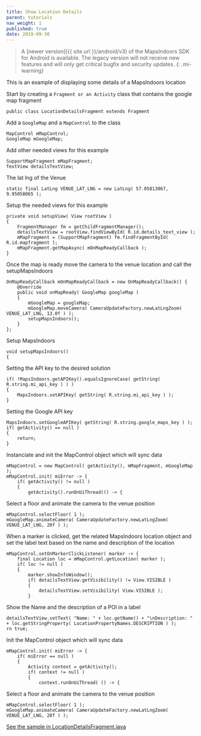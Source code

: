 ```yaml
---
title: Show Location Details
parent: tutorials
nav_weight: 1
published: true
date: 2019-09-30
---
```


> A [newer version]({{ site.url }}/android/v3) of the MapsIndoors SDK for Android is available. The legacy version will not receive new features and will only get critical bugfix and security updates.
{: .mi-warning}

This is an example of displaying some details of a MapsIndoors location

Start by creating a `Fragment or an Activity` class that contains the google map fragment
```
public class LocationDetailsFragment extends Fragment
```
Add a `GoogleMap` and a `MapControl` to the class
```
MapControl mMapControl;
GoogleMap mGoogleMap;
```
Add other needed views for this example
```
SupportMapFragment mMapFragment;
TextView detailsTextView;
```
The lat lng of the Venue
```
static final LatLng VENUE_LAT_LNG = new LatLng( 57.05813067, 9.95058065 );
```
Setup the needed views for this example
```
private void setupView( View rootView )
{
    FragmentManager fm = getChildFragmentManager();
    detailsTextView = rootView.findViewById( R.id.details_text_view );
    mMapFragment = (SupportMapFragment) fm.findFragmentById( R.id.mapfragment );
    mMapFragment.getMapAsync( mOnMapReadyCallback );
}
```
Once the map is ready move the camera to the venue location and call the setupMapsIndoors
```
OnMapReadyCallback mOnMapReadyCallback = new OnMapReadyCallback() {
    @Override
    public void onMapReady( GoogleMap googleMap )
    {
        mGoogleMap = googleMap;
        mGoogleMap.moveCamera( CameraUpdateFactory.newLatLngZoom( VENUE_LAT_LNG, 13.0f ) );
        setupMapsIndoors();
    }
};
```
Setup MapsIndoors
```
void setupMapsIndoors()
{
```
Setting the API key to the desired solution
```
if( !MapsIndoors.getAPIKey().equalsIgnoreCase( getString( R.string.mi_api_key ) ) )
{
    MapsIndoors.setAPIKey( getString( R.string.mi_api_key ) );
}
```
Setting the Google API key
```
MapsIndoors.setGoogleAPIKey( getString( R.string.google_maps_key ) );
if( getActivity() == null )
{
    return;
}
```
Instanciate and init the MapControl object which will sync data
```
mMapControl = new MapControl( getActivity(), mMapFragment, mGoogleMap );
mMapControl.init( miError -> {
    if( getActivity() != null )
    {
        getActivity().runOnUiThread(() -> {
```
Select a floor and animate the camera to the venue position
```
mMapControl.selectFloor( 1 );
mGoogleMap.animateCamera( CameraUpdateFactory.newLatLngZoom( VENUE_LAT_LNG, 20f ) );
```
When a marker is clicked, get the related MapsIndoors location object and set the label text based on the name and description of the location
```
mMapControl.setOnMarkerClickListener( marker -> {
    final Location loc = mMapControl.getLocation( marker );
    if( loc != null )
    {
        marker.showInfoWindow();
        if( detailsTextView.getVisibility() != View.VISIBLE )
        {
            detailsTextView.setVisibility( View.VISIBLE );
        }
```
Show the Name and the description of a POI in a label
```
detailsTextView.setText( "Name: " + loc.getName() + "\nDescription: " + loc.getStringProperty( LocationPropertyNames.DESCRIPTION ) );
rn true;
```
Init the MapControl object which will sync data
```
mMapControl.init( miError -> {
    if( miError == null )
    {
        Activity context = getActivity();
        if( context != null )
        {
            context.runOnUiThread( () -> {
```
Select a floor and animate the camera to the venue position
```
mMapControl.selectFloor( 1 );
mGoogleMap.animateCamera( CameraUpdateFactory.newLatLngZoom( VENUE_LAT_LNG, 20f ) );
```

[See the sample in LocationDetailsFragment.java](https://github.com/MapsIndoors/MapsIndoorsAndroid-Demo-Samples/blob/master/app/src/main/java/com/mapsindoors/locationdetailsdemo/LocationDetailsFragment.java)
